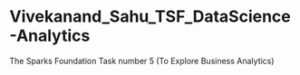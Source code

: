 # Vivekanand_Sahu_TSF_DataScience-Analytics
The Sparks Foundation Task number 5 (To Explore Business Analytics)
